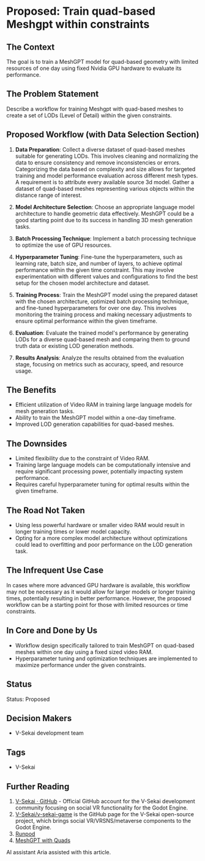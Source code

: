 # Proposed: Train quad-based Meshgpt within constraints

## The Context

The goal is to train a MeshGPT model for quad-based geometry with limited resources of one day using fixed Nvidia GPU hardware to evaluate its performance.

## The Problem Statement

Describe a workflow for training Meshgpt with quad-based meshes to create a set of LODs (Level of Detail) within the given constraints.

## Proposed Workflow (with Data Selection Section)

1. **Data Preparation**: Collect a diverse dataset of quad-based meshes suitable for generating LODs. This involves cleaning and normalizing the data to ensure consistency and remove inconsistencies or errors. Categorizing the data based on complexity and size allows for targeted training and model performance evaluation across different mesh types. A requirement is to attribute every available source 3d model. Gather a dataset of quad-based meshes representing various objects within the distance range of interest.

2. **Model Architecture Selection**: Choose an appropriate language model architecture to handle geometric data effectively. MeshGPT could be a good starting point due to its success in handling 3D mesh generation tasks.

3. **Batch Processing Technique**: Implement a batch processing technique to optimize the use of GPU resources.

4. **Hyperparameter Tuning**: Fine-tune the hyperparameters, such as learning rate, batch size, and number of layers, to achieve optimal performance within the given time constraint. This may involve experimentation with different values and configurations to find the best setup for the chosen model architecture and dataset.

5. **Training Process**: Train the MeshGPT model using the prepared dataset with the chosen architecture, optimized batch processing technique, and fine-tuned hyperparameters for over one day. This involves monitoring the training process and making necessary adjustments to ensure optimal performance within the given timeframe.

6. **Evaluation**: Evaluate the trained model's performance by generating LODs for a diverse quad-based mesh and comparing them to ground truth data or existing LOD generation methods.

7. **Results Analysis**: Analyze the results obtained from the evaluation stage, focusing on metrics such as accuracy, speed, and resource usage.

## The Benefits

- Efficient utilization of Video RAM in training large language models for mesh generation tasks.
- Ability to train the MeshGPT model within a one-day timeframe.
- Improved LOD generation capabilities for quad-based meshes.

## The Downsides

- Limited flexibility due to the constraint of Video RAM.
- Training large language models can be computationally intensive and require significant processing power, potentially impacting system performance.
- Requires careful hyperparameter tuning for optimal results within the given timeframe.

## The Road Not Taken

- Using less powerful hardware or smaller video RAM would result in longer training times or lower model capacity.
- Opting for a more complex model architecture without optimizations could lead to overfitting and poor performance on the LOD generation task.

## The Infrequent Use Case

In cases where more advanced GPU hardware is available, this workflow may not be necessary as it would allow for larger models or longer training times, potentially resulting in better performance. However, the proposed workflow can be a starting point for those with limited resources or time constraints.

## In Core and Done by Us

- Workflow design specifically tailored to train MeshGPT on quad-based meshes within one day using a fixed sized video RAM.
- Hyperparameter tuning and optimization techniques are implemented to maximize performance under the given constraints.

## Status

Status: Proposed <!-- Draft | Proposed | Rejected | Accepted | Deprecated | Superseded by -->

## Decision Makers

- V-Sekai development team

## Tags

- V-Sekai

## Further Reading

1. [V-Sekai · GitHub](https://github.com/v-sekai) - Official GitHub account for the V-Sekai development community focusing on social VR functionality for the Godot Engine.
2. [V-Sekai/v-sekai-game](https://github.com/v-sekai/v-sekai-game) is the GitHub page for the V-Sekai open-source project, which brings social VR/VRSNS/metaverse components to the Godot Engine.
3. [Runpod](https://www.runpod.io/)
4. [MeshGPT with Quads](https://github.com/lucidrains/meshgpt-pytorch/issues/54)

AI assistant Aria assisted with this article.
